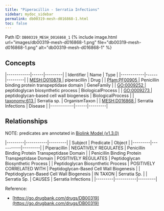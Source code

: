 ```yaml
---
title: "Piperacillin - Serratia Infections"
sidebar: mydoc_sidebar
permalink: db00319-mesh-d016868-1.html
toc: false 
---
```



Path ID: `DB00319_MESH_D016868_1`
{% include image.html url="images/db00319-mesh-d016868-1.png" file="db00319-mesh-d016868-1.png" alt="db00319-mesh-d016868-1" %}

## Concepts

|------------|------|---------|
| Identifier | Name | Type    |
|------------|------|---------|
| <a href="https://identifiers.org/MESH:D010878">MESH:D010878 </a> | piperacillin | Drug |
| <a href="https://identifiers.org/Pfam:PF00905">Pfam:PF00905 </a> | Penicillin binding protein transpeptidase domain | GeneFamily |
| <a href="https://identifiers.org/GO:0009252">GO:0009252 </a> | peptidoglycan biosynthetic process | BiologicalProcess |
| <a href="https://identifiers.org/GO:0009273">GO:0009273 </a> | peptidoglycan-based cell wall biogenesis | BiologicalProcess |
| <a href="https://identifiers.org/taxonomy:613">taxonomy:613 </a> | Serratia sp. | OrganismTaxon |
| <a href="https://identifiers.org/MESH:D016868">MESH:D016868 </a> | Serratia Infections | Disease |
|------------|------|---------|

## Relationships


NOTE: predicates are annotated in <a href="https://github.com/biolink/biolink-model/releases/tag/v1.3.0">Biolink Model (v1.3.0)</a>

|---------|-----------|---------|
| Subject | Predicate | Object  |
|---------|-----------|---------|
| Piperacillin | NEGATIVELY REGULATES | Penicillin Binding Protein Transpeptidase Domain |
| Penicillin Binding Protein Transpeptidase Domain | POSITIVELY REGULATES | Peptidoglycan Biosynthetic Process |
| Peptidoglycan Biosynthetic Process | POSITIVELY CORRELATED WITH | Peptidoglycan-Based Cell Wall Biogenesis |
| Peptidoglycan-Based Cell Wall Biogenesis | IN TAXON | Serratia Sp. |
| Serratia Sp. | CAUSES | Serratia Infections |
|---------|-----------|---------|

Reference: 
  - [https://go.drugbank.com/drugs/DB00319](https://go.drugbank.com/drugs/DB00319)
